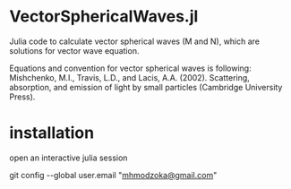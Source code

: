 # VectorSphericalWaves.jl
Julia code to calculate vector spherical waves (M and N), which are solutions for vector wave equation.

Equations and convention for vector spherical waves is following:
Mishchenko, M.I., Travis, L.D., and Lacis, A.A. (2002). Scattering, absorption, and emission of light by small particles (Cambridge University Press).

# installation
open an interactive julia session

git config --global user.email "mhmodzoka@gmail.com"
